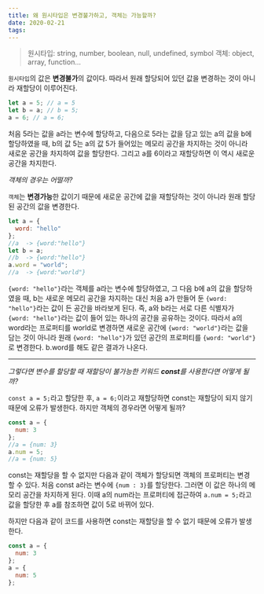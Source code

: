 ```yaml
---
title: 왜 원시타입은 변경불가하고, 객체는 가능할까?
date: 2020-02-21
tags:
---
```


> 원시타입: string, number, boolean, null, undefined, symbol
> 객체: object, array, function...

`원시타입`의 값은 **변경불가**의 값이다. 따라서 원래 할당되어 있던 값을 변경하는 것이 아니라 재할당이 이루어진다.

```javascript
let a = 5; // a = 5
let b = a; // b = 5;
a = 6; // a = 6;
```

처음 5라는 값을 a라는 변수에 할당하고, 다음으로 5라는 값을 담고 있는 a의 값을 b에 할당하였을 때,
b의 값 5는 a의 값 5가 들어있는 메모리 공간을 차지하는 것이 아니라 새로운 공간을 차지하여 값을 할당한다. 그리고 a를 6이라고 재할당하면 이 역시 새로운 공간을 차지한다.

_객체의 경우는 어떨까?_

`객체`는 **변경가능**한 값이기 때문에 새로운 공간에 값을 재할당하는 것이 아니라 원래 할당된 공간의 값을 변경한다.

```javascript
let a = {
  word: "hello"
};
//a  -> {word:"hello"}
let b = a;
//b  -> {word:"hello"}
a.word = "world";
//a  -> {word:"world"}
```

`{word: "hello"}`라는 객체를 a라는 변수에 할당하였고, 그 다음 b에 a의 값을 할당하였을 때,
b는 새로운 메모리 공간을 차지하는 대신 처음 a가 만들어 둔 `{word: "hello"}`라는 값이 든 공간을 바라보게 된다. 즉, a와 b라는 서로 다른 식별자가 `{word: "hello"}`라는 값이 들어 있는 하나의 공간을 공유하는 것이다.
따라서 a의 word라는 프로퍼티를 world로 변경하면 새로운 공간에 `{word: "world"}`라는 값을 담는 것이 아니라 원래 `{word: "hello"}`가 있던 공간의 프로퍼티를 `{word: "world"}`로 변경한다. b.word를 해도 같은 결과가 나온다.

---

_그렇다면 변수를 할당할 때 재할당이 불가능한 키워드 **const**를 사용한다면 어떻게 될까?_

`const a = 5;`라고 할당한 후, `a = 6;`이라고 재할당하면 const는 재할당이 되지 않기 때문에 오류가 발생한다. 하지만 객체의 경우라면 어떻게 될까?

```javascript
const a = {
  num: 3
};
//a = {num: 3}
a.num = 5;
//a = {num: 5}
```

const는 재할당을 할 수 없지만 다음과 같이 객체가 할당되면 객체의 프로퍼티는 변경할 수 있다.
처음 const a라는 변수에 `{num : 3}`를 할당한다. 그러면 이 값은 하나의 메모리 공간을 차지하게 된다.
이때 a의 num라는 프로퍼티에 접근하여 `a.num = 5;`라고 값을 할당한 후 a를 참조하면 값이 5로 바뀌어 있다.

하지만 다음과 같이 코드를 사용하면 const는 재할당을 할 수 없기 때문에 오류가 발생한다.

```javascript
const a = {
  num: 3
};
a = {
  num: 5
};
```
